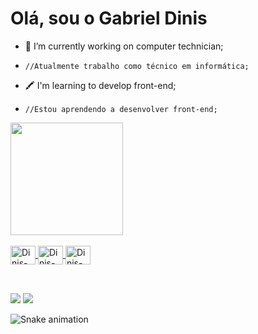 # Olá, sou o Gabriel Dinis

- 🔧 I’m currently working on computer technician;
-     //Atualmente trabalho como técnico em informática;

- 🖍 I'm learning to develop front-end;
-     //Estou aprendendo a desenvolver front-end;

<div>
    <a href="https://github.com/dinismaker">
    <img height="180em" src="https://github-readme-stats.vercel.app/api?username=dinismaker&show_icons=true&theme=midnight-purple&include_all_commits=true&count_private=true"/>
    <!–– img height="180em" src="https://github-readme-stats.vercel.app/api/top-langs/?username=dinismaker&layout=compact&langs_count=7&theme=midnight-purple"/ -->
</div>
<div style="display: inline_block"><br>
  <img align="center" alt="Dinis-Js" height="30" width="40" src="https://cdn.jsdelivr.net/gh/devicons/devicon/icons/javascript/javascript-plain.svg">
  <img align="center" alt="Dinis-HTML" height="30" width="40" src="https://cdn.jsdelivr.net/gh/devicons/devicon/icons/html5/html5-plain.svg">
  <img align="center" alt="Dinis-CSS" height="30" width="40" src="https://cdn.jsdelivr.net/gh/devicons/devicon/icons/css3/css3-plain.svg">
</div>
    
##  
    
<div style="display: inline_block"><br>
  <a href="https://instagram.com/dinismaker" target="_blank"><img src="https://img.shields.io/badge/-Instagram-%239644f4?style=for-the-badge&logo=instagram&logoColor=white" target="_blank"></a>
  <a href = "mailto:gabrieldinisdecamargo@hotmail.com"><img src="https://img.shields.io/badge/-Email-%239644f4?style=for-the-badge&logo=gmail&logoColor=white"></a>
</div>

![Snake animation](https://github.com/dinismaker/dinismaker/blob/output/github-contribution-grid-snake.svg)

